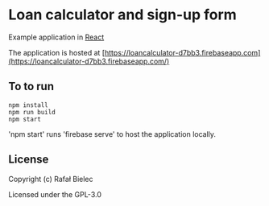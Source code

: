# Loan calculator and sign-up form

Example application in [React](https://facebook.github.io/react)

The application is hosted at [https://loancalculator-d7bb3.firebaseapp.com](https://loancalculator-d7bb3.firebaseapp.com/)

## To to run

```
npm install
npm run build
npm start
```

'npm start' runs 'firebase serve' to host the application locally.

## License

Copyright (c) Rafał Bielec

Licensed under the GPL-3.0
